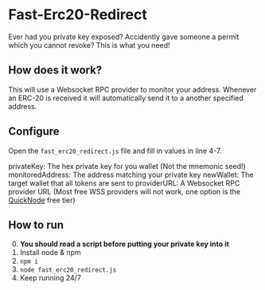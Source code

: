# Fast-Erc20-Redirect
Ever had you private key exposed? Accidently gave someone a permit which you cannot revoke? This is what you need!

## How does it work?
This will use a Websocket RPC provider to monitor your address.
Whenever an ERC-20 is received it will automatically send it to a another specified address.

## Configure
Open the `fast_erc20_redirect.js` file and fill in values in line 4-7.

privateKey: The hex private key for you wallet (Not the mnemonic seed!)
monitoredAddress: The address matching your private key
newWallet: The target wallet that all tokens are sent to
providerURL: A Websocket RPC provider URL (Most free WSS providers will not work, one option is the <a href="https://www.quicknode.com/">QuickNode</a> free tier)

## How to run
0. **You should read a script before putting your private key into it**
1. Install node & npm
2. `npm i`
3. `node fast_erc20_redirect.js`
4. Keep running 24/7
